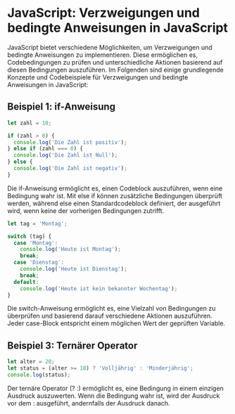 # JavaScript: Verzweigungen und bedingte Anweisungen in JavaScript

JavaScript bietet verschiedene Möglichkeiten, um Verzweigungen und bedingte Anweisungen zu implementieren. Diese ermöglichen es, Codebedingungen zu prüfen und unterschiedliche Aktionen basierend auf diesen Bedingungen auszuführen. Im Folgenden sind einige grundlegende Konzepte und Codebeispiele für Verzweigungen und bedingte Anweisungen in JavaScript:

## Beispiel 1: if-Anweisung

```javascript
let zahl = 10;

if (zahl > 0) {
  console.log('Die Zahl ist positiv');
} else if (zahl === 0) {
  console.log('Die Zahl ist Null');
} else {
  console.log('Die Zahl ist negativ');
}
```

Die if-Anweisung ermöglicht es, einen Codeblock auszuführen, wenn eine Bedingung wahr ist. Mit else if können zusätzliche Bedingungen überprüft werden, während else einen Standardcodeblock definiert, der ausgeführt wird, wenn keine der vorherigen Bedingungen zutrifft.

```javascript
let tag = 'Montag';

switch (tag) {
  case 'Montag':
    console.log('Heute ist Montag');
    break;
  case 'Dienstag':
    console.log('Heute ist Dienstag');
    break;
  default:
    console.log('Heute ist kein bekannter Wochentag');
}
```

Die switch-Anweisung ermöglicht es, eine Vielzahl von Bedingungen zu überprüfen und basierend darauf verschiedene Aktionen auszuführen. Jeder case-Block entspricht einem möglichen Wert der geprüften Variable.

## Beispiel 3: Ternärer Operator

```javascript
let alter = 20;
let status = (alter >= 18) ? 'Volljährig' : 'Minderjährig';
console.log(status);
```

Der ternäre Operator (? :) ermöglicht es, eine Bedingung in einem einzigen Ausdruck auszuwerten. Wenn die Bedingung wahr ist, wird der Ausdruck vor dem : ausgeführt, andernfalls der Ausdruck danach.